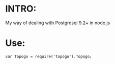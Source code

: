 
INTRO:
=====

My way of dealing with Postgresql 9.2+ in node.js

Use:
===

    var Topogo = require('topogo').Topogo;
